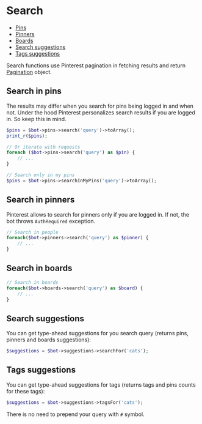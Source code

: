 # Search

- [Pins](#search-in-pins)
- [Pinners](#search-in-pinners)
- [Boards](#search-in-boards)
- [Search suggestions](#search-suggestions)
- [Tags suggestions](#tags-suggestions)

Search functions use Pinterest pagination in fetching results and return [Pagination](#pagination) object.

## Search in pins
The results may differ when you search for pins being logged in and when not. Under the hood Pinterest personalizes
search results if you are logged in. So keep this in mind.

```php
$pins = $bot->pins->search('query')->toArray();
print_r($pins);

// Or iterate with requests
foreach ($bot->pins->search('query') as $pin) {
    // ...
}

// Search only in my pins
$pins = $bot->pins->searchInMyPins('query')->toArray();
```

## Search in pinners

Pinterest allows to search for pinners only if you are logged in. If not, the bot throws `AuthRequired` exception.


```php
// Search in people
foreach($bot->pinners->search('query') as $pinner) {
    // ...
}
```

## Search in boards

```php
// Search in boards
foreach($bot->boards->search('query') as $board) {
    // ...
}
```

## Search suggestions

You can get type-ahead suggestions for you search query (returns pins, pinners and boards suggestions):
 
```php
$suggestions = $bot->suggestions->searchFor('cats');
```

## Tags suggestions

You can get type-ahead suggestions for tags (returns tags and pins counts for these tags):
 
```php
$suggestions = $bot->suggestions->tagsFor('cats');
```

There is no need to prepend your query with `#` symbol. 
